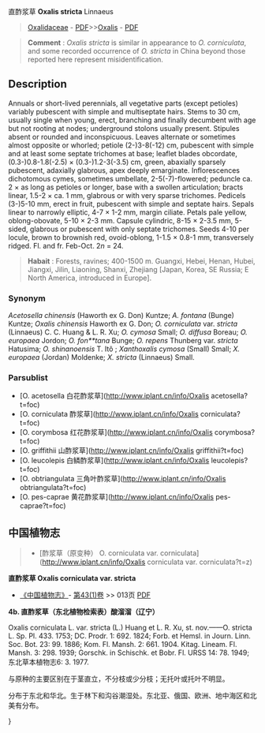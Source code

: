 直酢浆草 **Oxalis stricta** Linnaeus

> [Oxalidaceae](http://www.iplant.cn/info/Oxalidaceae?t=foc) - [PDF](http://www.iplant.cn/foc/pdf/Oxalidaceae.pdf)>>[Oxalis](http://www.iplant.cn/info/Oxalis?t=foc) - [PDF](http://www.iplant.cn/foc/pdf/Oxalis.pdf)

> **Comment** : 
> *Oxalis stricta* is similar in appearance to *O. corniculata*, and some recorded occurrence of *O. stricta* in China beyond those reported here represent misidentification.

## Description

Annuals or short-lived perennials, all vegetative parts (except petioles) variably pubescent with simple and multiseptate hairs. Stems to 30 cm, usually single when young, erect, branching and finally decumbent with age but not rooting at nodes; underground stolons usually present. Stipules absent or rounded and inconspicuous. Leaves alternate or sometimes almost opposite or whorled; petiole (2-)3-8(-12) cm, pubescent with simple and at least some septate trichomes at base; leaflet blades obcordate, (0.3-)0.8-1.8(-2.5) × (0.3-)1.2-3(-3.5) cm, green, abaxially sparsely pubescent, adaxially glabrous, apex deeply emarginate. Inflorescences dichotomous cymes, sometimes umbellate, 2-5(-7)-flowered; peduncle ca. 2 × as long as petioles or longer, base with a swollen articulation; bracts linear, 1.5-2 × ca. 1 mm, glabrous or with very sparse trichomes. Pedicels (3-)5-10 mm, erect in fruit, pubescent with simple and septate hairs. Sepals linear to narrowly elliptic, 4-7 × 1-2 mm, margin ciliate. Petals pale yellow, oblong-obovate, 5-10 × 2-3 mm. Capsule cylindric, 8-15 × 2-3.5 mm, 5-sided, glabrous or pubescent with only septate trichomes. Seeds 4-10 per locule, brown to brownish red, ovoid-oblong, 1-1.5 × 0.8-1 mm, transversely ridged. Fl. and fr. Feb-Oct. 2*n* = 24.

> **Habait** : 
> Forests, ravines; 400-1500 m. Guangxi, Hebei, Henan, Hubei, Jiangxi, Jilin, Liaoning, Shanxi, Zhejiang [Japan, Korea, SE Russia; E North America, introduced in Europe].

### Synonym
*Acetosella chinensis* (Haworth ex G. Don) Kuntze; *A. fontana* (Bunge) Kuntze; *Oxalis chinensis* Haworth ex G. Don; *O. corniculata* var. *stricta* (Linnaeus) C. C. Huang & L. R. Xu; *O. cymosa* Small; *O. diffusa* Boreau; *O. europaea* Jordon; *O. fon**tana* Bunge; *O. repens* Thunberg var. *stricta* Hatusima; *O. shinanoensis* T. Itô ; *Xanthoxalis cymosa* (Small) Small; *X. europaea* (Jordan) Moldenke; *X. stricta* (Linnaeus) Small.

### Parsublist

* [O.  acetosella  白花酢浆草](http://www.iplant.cn/info/Oxalis acetosella?t=foc)
* [O.  corniculata  酢浆草](http://www.iplant.cn/info/Oxalis corniculata?t=foc)
* [O.  corymbosa  红花酢浆草](http://www.iplant.cn/info/Oxalis corymbosa?t=foc)
* [O.  griffithii  山酢浆草](http://www.iplant.cn/info/Oxalis griffithii?t=foc)
* [O.  leucolepis  白鳞酢浆草](http://www.iplant.cn/info/Oxalis leucolepis?t=foc)
* [O.  obtriangulata  三角叶酢浆草](http://www.iplant.cn/info/Oxalis obtriangulata?t=foc)
* [O.  pes-caprae  黄花酢浆草](http://www.iplant.cn/info/Oxalis pes-caprae?t=foc)

## 中国植物志

> * [酢浆草（原变种）  O.  corniculata var. corniculata](http://www.iplant.cn/info/Oxalis corniculata var. corniculata?t=z)

**直酢浆草 Oxalis corniculata var. stricta**

* [《中国植物志》](http://www.iplant.cn/frps)- [第43(1)卷](http://www.iplant.cn/frps/vol/43(1)) >> 013页 [PDF](http://www.iplant.cn/frps/pdf/43(1)/013.PDF)

**4b. 直酢浆草（东北植物检索表）酸溜溜（辽宁）**

Oxalis corniculata L. var. stricta (L.) Huang et L. R. Xu, st. nov.——O. stricta L. Sp. Pl. 433. 1753; DC. Prodr. 1: 692. 1824; Forb. et Hemsl. in Journ. Linn. Soc. Bot. 23: 99. 1886; Kom. Fl. Mansh. 2: 661. 1904. Kitag. Lineam. Fl. Mansh. 3: 298. 1939; Gorschk. in Schischk. et Bobr. Fl. URSS 14: 78. 1949; 东北草本植物志6: 3. 1977.

与原种的主要区别在于茎直立，不分枝或少分枝；无托叶或托叶不明显。

分布于东北和华北。生于林下和沟谷潮湿处。东北亚、俄国、欧洲、地中海区和北美有分布。

}